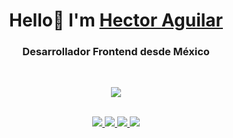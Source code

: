<h1 align="center">Hello👋 I'm <a href="https://github.com/hhectormanuel" target="blank">Hector Aguilar</a></h1>
<h3 align="center">Desarrollador Frontend desde México</h3>

<br/>

<p align="center">
  <img src="https://skillicons.dev/icons?i=python,elixir,aws,linux,mongodb,django,git,postgresql,github&perline=7" />
</p>

<br/>

<div align="center">
  <a href="https://www.facebook.com/cesar.garcia.p.17/" target="_blank">
    <img src="https://img.shields.io/badge/Facebook-1877F2?style=for-the-badge&logo=facebook&logoColor=white"/>
  </a>
  <a href="https://www.instagram.com/cesargp17/" target="_blank">
    <img src="https://img.shields.io/badge/Instagram-E4405F?style=for-the-badge&logo=instagram&logoColor=white"/>
  </a>
  <a href="https://www.linkedin.com/in/cesar-perez-dev/" target="_blank">
    <img src="https://img.shields.io/badge/LinkedIn-0077B5?style=for-the-badge&logo=linkedin&logoColor=white"/>
  </a>
  <a href="https://discord.gg/hCjGK2Kd" target="_blank">
    <img src="https://img.shields.io/badge/Discord-7289DA?style=for-the-badge&logo=discord&logoColor=white"/>
  </a>
</div>
